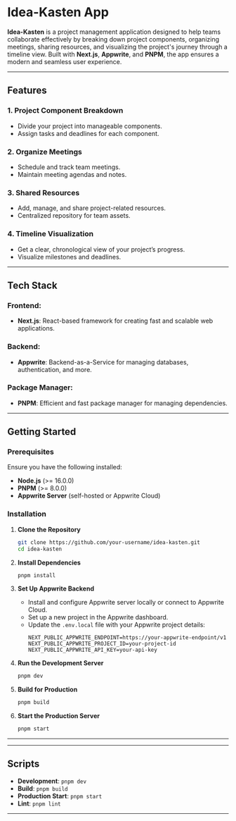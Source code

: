 # Idea-Kasten App

**Idea-Kasten** is a project management application designed to help teams collaborate effectively by breaking down project components, organizing meetings, sharing resources, and visualizing the project's journey through a timeline view. Built with **Next.js**, **Appwrite**, and **PNPM**, the app ensures a modern and seamless user experience.

---

## Features

### 1. **Project Component Breakdown**
- Divide your project into manageable components.
- Assign tasks and deadlines for each component.

### 2. **Organize Meetings**
- Schedule and track team meetings.
- Maintain meeting agendas and notes.

### 3. **Shared Resources**
- Add, manage, and share project-related resources.
- Centralized repository for team assets.

### 4. **Timeline Visualization**
- Get a clear, chronological view of your project’s progress.
- Visualize milestones and deadlines.

---

## Tech Stack

### Frontend:
- **Next.js**: React-based framework for creating fast and scalable web applications.

### Backend:
- **Appwrite**: Backend-as-a-Service for managing databases, authentication, and more.

### Package Manager:
- **PNPM**: Efficient and fast package manager for managing dependencies.

---

## Getting Started

### Prerequisites
Ensure you have the following installed:
- **Node.js** (>= 16.0.0)
- **PNPM** (>= 8.0.0)
- **Appwrite Server** (self-hosted or Appwrite Cloud)

### Installation

1. **Clone the Repository**
   ```bash
   git clone https://github.com/your-username/idea-kasten.git
   cd idea-kasten
   ```

2. **Install Dependencies**
   ```bash
   pnpm install
   ```

3. **Set Up Appwrite Backend**
   - Install and configure Appwrite server locally or connect to Appwrite Cloud.
   - Set up a new project in the Appwrite dashboard.
   - Update the `.env.local` file with your Appwrite project details:
     ```env
     NEXT_PUBLIC_APPWRITE_ENDPOINT=https://your-appwrite-endpoint/v1
     NEXT_PUBLIC_APPWRITE_PROJECT_ID=your-project-id
     NEXT_PUBLIC_APPWRITE_API_KEY=your-api-key
     ```

4. **Run the Development Server**
   ```bash
   pnpm dev
   ```

5. **Build for Production**
   ```bash
   pnpm build
   ```

6. **Start the Production Server**
   ```bash
   pnpm start
   ```

---

---

## Scripts

- **Development**: `pnpm dev`  
- **Build**: `pnpm build`  
- **Production Start**: `pnpm start`  
- **Lint**: `pnpm lint`  

---
